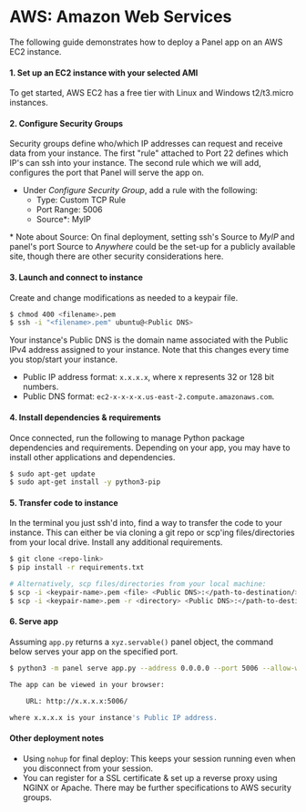 # AWS: Amazon Web Services

The following guide demonstrates how to deploy a Panel app on an AWS EC2 instance. 

#### 1. Set up an EC2 instance with your selected AMI 
To get started, AWS EC2 has a free tier with Linux and Windows t2/t3.micro instances.

#### 2. Configure Security Groups

Security groups define who/which IP addresses can request and receive data from your instance. The first "rule" attached to Port 22 defines which IP's can ssh into your instance.
The second rule which we will add, configures the port that Panel will serve the app on.
- Under *Configure Security Group*, add a rule with the following:
    - Type: Custom TCP Rule
    - Port Range: 5006
    - Source*: MyIP


\* Note about Source: On final deployment, setting ssh's Source to *MyIP* and panel's port Source to *Anywhere* could be the set-up for a publicly available site, though there are other security considerations here.

#### 3. Launch and connect to instance
Create and change modifications as needed to a keypair file.
```bash
$ chmod 400 <filename>.pem
$ ssh -i "<filename>.pem" ubuntu@<Public DNS>
```
Your instance's Public DNS is the domain name associated with the Public IPv4 address assigned to your instance. Note that this changes every time you stop/start your instance.
- Public IP address format: `x.x.x.x`, where x represents 32 or 128 bit numbers.
- Public DNS format: `ec2-x-x-x-x.us-east-2.compute.amazonaws.com`.

#### 4. Install dependencies & requirements
Once connected, run the following to manage Python package dependencies and requirements. Depending on your app, you may have to install other applications and dependencies.

```bash
$ sudo apt-get update
$ sudo apt-get install -y python3-pip
```

#### 5. Transfer code to instance
In the terminal you just ssh'd into, find a way to transfer the code to your instance. This can either be via cloning a git repo or scp'ing files/directories from your local drive. Install any additional requirements.

```bash
$ git clone <repo-link>
$ pip install -r requirements.txt

# Alternatively, scp files/directories from your local machine:
$ scp -i <keypair-name>.pem <file> <Public DNS>:</path-to-destination/>
$ scp -i <keypair-name>.pem -r <directory> <Public DNS>:</path-to-destination/>
```

#### 6. Serve app

Assuming `app.py` returns a `xyz.servable()` panel object, the command below serves your app on the specified port. 
```bash
$ python3 -m panel serve app.py --address 0.0.0.0 --port 5006 --allow-websocket-origin=<Public IPv4>:5006
```

```bash
The app can be viewed in your browser:

    URL: http://x.x.x.x:5006/

where x.x.x.x is your instance's Public IP address.
```


#### Other deployment notes
- Using `nohup` for final deploy: This keeps your session running even when you disconnect from your session.
- You can register for a SSL certificate & set up a reverse proxy using NGINX or Apache. There may be further specifications to AWS security groups.



